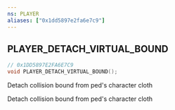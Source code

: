 ```yaml
---
ns: PLAYER
aliases: ["0x1dd5897e2fa6e7c9"]
---
```

## PLAYER_DETACH_VIRTUAL_BOUND

```c
// 0x1DD5897E2FA6E7C9
void PLAYER_DETACH_VIRTUAL_BOUND();
```

Detach collision bound from ped's character cloth

Detach collision bound from ped's character cloth

